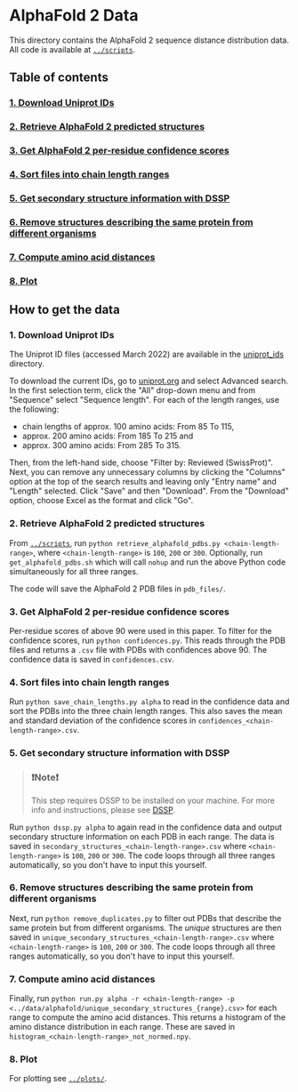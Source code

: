# AlphaFold 2 Data

This directory contains the AlphaFold 2 sequence distance distribution data. All code is available at [`../scripts`](https://github.com/meyresearch/sequence_distance_distribution/tree/36a848c5b15a62dc646de583f03c824f680873da/scripts).

## Table of contents
### [1. Download Uniprot IDs](#1-download-uniprot-ids-1)
### [2. Retrieve AlphaFold 2 predicted structures](#2-retrieve-alphafold-2-predicted-structures-1)
### [3. Get AlphaFold 2 per-residue confidence scores](#3-get-alphafold-2-per-residue-confidence-scores-1)
### [4. Sort files into chain length ranges](#4-sort-files-into-chain-length-ranges-1)
### [5. Get secondary structure information with DSSP](#5-get-secondary-structure-information-with-dssp-1)
### [6. Remove structures describing the same protein from different organisms](#6-remove-structures-describing-the-same-protein-from-different-organisms-1)
### [7. Compute amino acid distances](#7-compute-amino-acid-distances-1)
### [8. Plot](#8-plot-1)

## How to get the data

### 1. Download Uniprot IDs

The Uniprot ID files (accessed March 2022) are available in the [uniprot_ids](https://github.com/meyresearch/sequence_distance_distribution/tree/36a848c5b15a62dc646de583f03c824f680873da/data/alphafold/uniprot_ids) 
directory.

To download the current IDs, go to [uniprot.org](https://www.uniprot.org) and select Advanced search. 
In the first selection term, click the "All" drop-down menu and from "Sequence" select "Sequence length".
For each of the length ranges, use the following:

* chain lengths of approx. 100 amino acids: From 85 To 115,
* approx. 200 amino acids: From 185 To 215 and
* approx. 300 amino acids: From 285 To 315.

Then, from the left-hand side, choose "Filter by: Reviewed (SwissProt)". Next, you can remove any unnecessary 
columns by clicking the "Columns" option at the top of the search results and leaving only "Entry name" and 
"Length" selected. Click "Save" and then "Download". From the "Download" option, choose Excel as the format and click "Go". 

### 2. Retrieve AlphaFold 2 predicted structures

From [`../scripts`](https://github.com/meyresearch/sequence_distance_distribution/tree/bump/scripts), 
run `python retrieve_alphafold_pdbs.py <chain-length-range>`, where `<chain-length-range>` is `100`, `200` or `300`. Optionally,
run `get_alphafold_pdbs.sh` which will call `nohup` and run the above Python code simultaneously for all three ranges.

The code will save the AlphaFold 2 PDB files in `pdb_files/`.

### 3. Get AlphaFold 2 per-residue confidence scores

Per-residue scores of above 90 were used in this paper. To filter for the confidence scores, run `python confidences.py`. This reads through the PDB files and returns a `.csv` file with PDBs with confidences above 90. The confidence data is saved in `confidences.csv`.

### 4. Sort files into chain length ranges

Run `python save_chain_lengths.py alpha` to read in the confidence data and sort the PDBs into the three chain length ranges. This also saves the mean and standard deviation of the confidence scores in `confidences_<chain-length-range>.csv`. 

### 5. Get secondary structure information with DSSP

> ### ❗️Note❗️
> This step requires DSSP to be installed on your machine. 
> For more info and instructions, please see [DSSP](https://swift.cmbi.umcn.nl/gv/dssp/).

Run `python dssp.py alpha` to again read in the confidence data and output secondary structure information on each PDB in each range. The data is saved in `secondary_structures_<chain-length-range>.csv` where `<chain-length-range>` is `100`, `200` or `300`. The code loops through all three ranges automatically, so you don't have to input this yourself.

### 6. Remove structures describing the same protein from different organisms

Next, run `python remove_duplicates.py` to filter out PDBs that describe the same protein but from different organisms. The *unique* structures are then saved in `unique_secondary_structures_<chain-length-range>.csv` where `<chain-length-range>` is `100`, `200` or `300`. The code loops through all three ranges automatically, so you don't have to input this yourself.

### 7. Compute amino acid distances

Finally, run `python run.py alpha -r <chain-length-range> -p <../data/alphafold/unique_secondary_structures_{range}.csv>` for each range to compute the amino acid distances. This returns a histogram of the amino distance distribution in each range. These are saved in `histogram_<chain-length-range>_not_normed.npy`. 

### 8. Plot

For plotting see [`../plots/`](https://github.com/meyresearch/sequence_distance_distribution/tree/bump/plots). 



